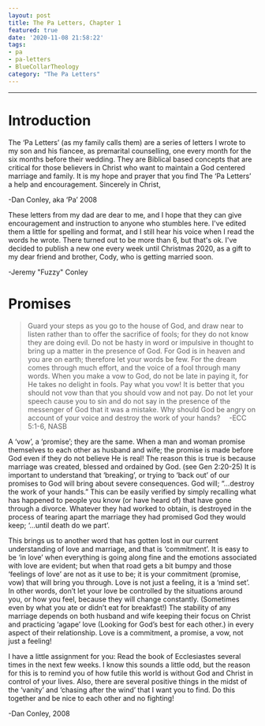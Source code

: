```yaml
---
layout: post
title: The Pa Letters, Chapter 1
featured: true
date: '2020-11-08 21:58:22'
tags:
- pa
- pa-letters
- BlueCollarTheology
category: "The Pa Letters"
---
```


* * *

# Introduction 

The ‘Pa Letters’ (as my family calls them) are a series of letters I wrote to my son and his fiancee, as premarital counselling, one every month for the six months before their wedding. They are Biblical based concepts that are critical for those believers in Christ who want to maintain a God centered marriage and family. It is my hope and prayer that you find The ‘Pa Letters’ a help and encouragement. Sincerely in Christ,

-Dan Conley, aka ‘Pa’ 2008

These letters from my dad are dear to me, and I hope that they can give encouragement and instruction to anyone who stumbles here. I've edited them a little for spelling and format, and I still hear his voice when I read the words he wrote. There turned out to be more than 6, but that's ok. I've decided to publish a new one every week until Christmas 2020, as a gift to my dear friend and brother, Cody, who is getting married soon.

-Jeremy "Fuzzy" Conley

# Promises

> Guard your steps as you go to the house of God, and draw near to listen rather than to offer the sacrifice of fools; for they do not know they are doing evil. Do not be hasty in word or impulsive in thought to bring up a matter in the presence of God. For God is in heaven and you are on earth; therefore let your words be few. For the dream comes through much effort, and the voice of a fool through many words. When you make a vow to God, do not be late in paying it, for He takes no delight in fools. Pay what you vow! It is better that you should not vow than that you should vow and not pay. Do not let your speech cause you to sin and do not say in the presence of the messenger of God that it was a mistake. Why should God be angry on account of your voice and destroy the work of your hands?  -ECC 5:1-6, NASB

A ‘vow’, a ‘promise’; they are the same. When a man and woman promise themselves to each other as husband and wife; the promise is made before God even if they do not believe He is real! The reason this is true is because marriage was created, blessed and ordained by God. (see Gen 2:20-25) It is important to understand that ‘breaking’, or trying to ‘back out’ of our promises to God will bring about severe consequences. God will; “…destroy the work of your hands.” This can be easily verified by simply recalling what has happened to people you know (or have heard of) that have gone through a divorce. Whatever they had worked to obtain, is destroyed in the process of tearing apart the marriage they had promised God they would keep; ‘…until death do we part’.

This brings us to another word that has gotten lost in our current understanding of love and marriage, and that is ‘commitment’. It is easy to be ‘in love’ when everything is going along fine and the emotions associated with love are evident; but when that road gets a bit bumpy and those ‘feelings of love’ are not as it use to be; it is your commitment (promise, vow) that will bring you through. Love is not just a feeling, it is a ‘mind set’. In other words, don’t let your love be controlled by the situations around you, or how you feel, because they will change constantly. (Sometimes even by what you ate or didn’t eat for breakfast!) The stability of any marriage depends on both husband and wife keeping their focus on Christ and practicing ‘agape’ love (Looking for God’s best for each other.) in every aspect of their relationship. Love is a commitment, a promise, a vow, not just a feeling!

I have a little assignment for you: Read the book of Ecclesiastes several times in the next few weeks. I know this sounds a little odd, but the reason for this is to remind you of how futile this world is without God and Christ in control of your lives. Also, there are several positive things in the midst of the ‘vanity’ and ‘chasing after the wind’ that I want you to find. Do this together and be nice to each other and no fighting!

-Dan Conley, 2008

